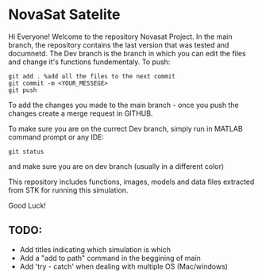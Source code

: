 # NovaSat Satelite

Hi Everyone!
Welcome to the repository Novasat Project. In the main branch, the repository contains the last version that was tested and documnetd. 
The Dev branch is the branch in which you can edit the files and change it's functions fundementaly.
To push:

```
git add . %add all the files to the next commit
git commit -m <YOUR_MESSEGE> 
git push
```
 
To add the changes you made to the main branch - once you push the changes create a merge request in GITHUB.

To make sure you are on the currect Dev branch, simply run in MATLAB command prompt or any IDE:
```
git status
```
and make sure you are on dev branch (usually in a different color)

This repository includes functions, images, models and data files extracted from STK for running this simulation.

Good Luck!

## TODO:
- Add titles indicating which simulation is which
- Add a "add to path" command in the beggining of main
- Add 'try - catch' when dealing with multiple OS (Mac/windows)
